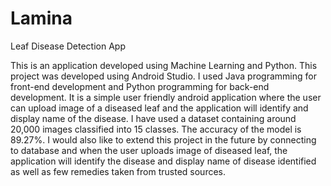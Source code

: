 # Lamina
Leaf Disease Detection App

This is an application developed using Machine Learning and Python. This project was developed using Android Studio. I used Java programming for front-end development and Python programming for back-end development. It is a simple user friendly android application where the user can upload image of a diseased leaf and the application will identify and display name of the disease.
I have used a dataset containing around 20,000 images classified into 15 classes. The accuracy of the model is 89.27%.
I would also like to extend this project in the future by connecting to database and when the user uploads image of diseased leaf, the application will identify the disease and display name of disease identified as well as few remedies taken from trusted sources. 
